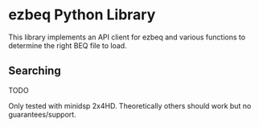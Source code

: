# ezbeq Python Library

This library implements an API client for ezbeq and various functions to determine the right BEQ file to load.

## Searching

TODO

Only tested with minidsp 2x4HD. Theoretically others should work but no guarantees/support.